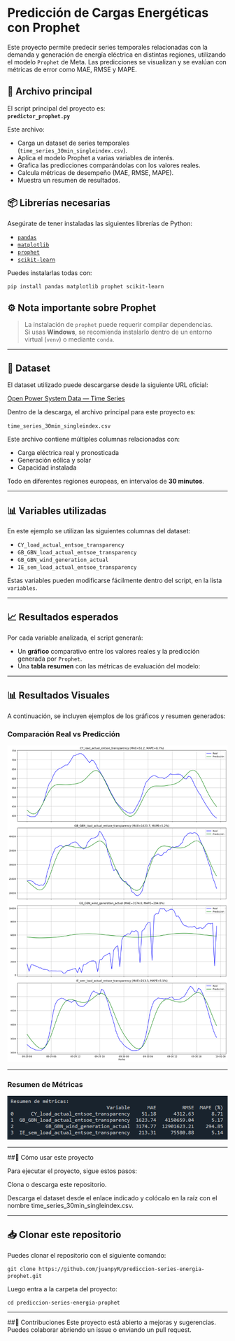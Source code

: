 # Predicción de Cargas Energéticas con Prophet

Este proyecto permite predecir series temporales relacionadas con la demanda y generación de energía eléctrica en distintas regiones, utilizando el modelo `Prophet` de Meta. Las predicciones se visualizan y se evalúan con métricas de error como MAE, RMSE y MAPE.

## 📄 Archivo principal

El script principal del proyecto es:  
**`predictor_prophet.py`**

Este archivo:

- Carga un dataset de series temporales (`time_series_30min_singleindex.csv`).
- Aplica el modelo Prophet a varias variables de interés.
- Grafica las predicciones comparándolas con los valores reales.
- Calcula métricas de desempeño (MAE, RMSE, MAPE).
- Muestra un resumen de resultados.

## 📦 Librerías necesarias

Asegúrate de tener instaladas las siguientes librerías de Python:

- [`pandas`](https://pandas.pydata.org/)
- [`matplotlib`](https://matplotlib.org/)
- [`prophet`](https://facebook.github.io/prophet/)
- [`scikit-learn`](https://scikit-learn.org/stable/)

Puedes instalarlas todas con:

```
pip install pandas matplotlib prophet scikit-learn

```

## ⚙️ Nota importante sobre Prophet

> La instalación de `prophet` puede requerir compilar dependencias.  
> Si usas **Windows**, se recomienda instalarlo dentro de un entorno virtual (`venv`) o mediante `conda`.

---

## 📁 Dataset

El dataset utilizado puede descargarse desde la siguiente URL oficial:  

[Open Power System Data — Time Series](https://data.open-power-system-data.org/time_series/2020-10-06)

Dentro de la descarga, el archivo principal para este proyecto es:

`time_series_30min_singleindex.csv`

Este archivo contiene múltiples columnas relacionadas con:

- Carga eléctrica real y pronosticada  
- Generación eólica y solar  
- Capacidad instalada  

Todo en diferentes regiones europeas, en intervalos de **30 minutos**.

---

## 📊 Variables utilizadas

En este ejemplo se utilizan las siguientes columnas del dataset:

- `CY_load_actual_entsoe_transparency`
- `GB_GBN_load_actual_entsoe_transparency`
- `GB_GBN_wind_generation_actual`
- `IE_sem_load_actual_entsoe_transparency`

Estas variables pueden modificarse fácilmente dentro del script, en la lista `variables`.

---

## 📈 Resultados esperados

Por cada variable analizada, el script generará:

- Un **gráfico** comparativo entre los valores reales y la predicción generada por `Prophet`.
- Una **tabla resumen** con las métricas de evaluación del modelo:

---

## 📊 Resultados Visuales

A continuación, se incluyen ejemplos de los gráficos y resumen generados:

### Comparación Real vs Predicción

![Comparación Real vs Predicción](imagen/graficos.png)

---

### Resumen de Métricas

![Resumen de Métricas](imagen/resumen.png)

---
##🚀 Cómo usar este proyecto

Para ejecutar el proyecto, sigue estos pasos:

Clona o descarga este repositorio.

Descarga el dataset desde el enlace indicado y colócalo en la raíz con el nombre time_series_30min_singleindex.csv.

---

## 📥 Clonar este repositorio

Puedes clonar el repositorio con el siguiente comando:

```
git clone https://github.com/juanpyR/prediccion-series-energia-prophet.git

```

Luego entra a la carpeta del proyecto:

```
cd prediccion-series-energia-prophet

```

---
##🤝 Contribuciones
Este proyecto está abierto a mejoras y sugerencias. Puedes colaborar abriendo un issue o enviando un pull request.
